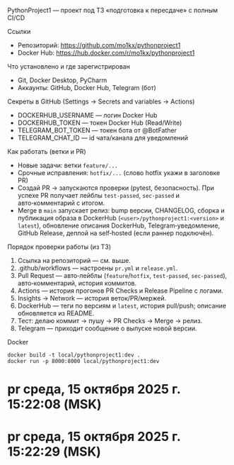 PythonProject1 — проект под ТЗ «подготовка к пересдаче» с полным CI/CD

Ссылки
- Репозиторий: https://github.com/mo1kx/pythonproject1
- Docker Hub: https://hub.docker.com/r/mo1kx/pythonproject1

Что установлено и где зарегистрирован
- Git, Docker Desktop, PyCharm
- Аккаунты: GitHub, Docker Hub, Telegram (бот)

Секреты в GitHub (Settings → Secrets and variables → Actions)
- DOCKERHUB_USERNAME — логин Docker Hub
- DOCKERHUB_TOKEN — токен Docker Hub (Read/Write)
- TELEGRAM_BOT_TOKEN — токен бота от @BotFather
- TELEGRAM_CHAT_ID — id чата/канала для уведомлений

Как работать (ветки и PR)
- Новые задачи: ветки `feature/...`
- Срочные исправления: `hotfix/...` (слово hotfix укажи в заголовке PR)
- Создай PR → запускаются проверки (pytest, безопасность). При успехе PR получает лейблы `test-passed`, `sec-passed` и авто‑комментарий с итогом.
- Merge в `main` запускает релиз: bump версии, CHANGELOG, сборка и публикация образа в DockerHub (`<user>/pythonproject1:<version>` и `latest`), обновление описания DockerHub, Telegram‑уведомление, GitHub Release, деплой на self‑hosted (если раннер подключён).

Порядок проверки работы (из ТЗ)
1) Ссылка на репозиторий — см. выше.
2) .github/workflows — настроены `pr.yml` и `release.yml`.
3) Pull Request — авто‑лейблы (`feature`/`hotfix`, `test-passed`, `sec-passed`), авто‑комментарий, история коммитов.
4) Actions — история прогонов PR Checks и Release Pipeline с логами.
5) Insights → Network — история веток/PR/мержей.
6) DockerHub — теги по версиям и `latest`, история pull/push; описание обновляется из README.
7) Тест: делаю коммит → пушу → PR Checks → Merge → релиз.
8) Telegram — приходит сообщение о выпуске новой версии.

Docker
```
docker build -t local/pythonproject1:dev .
docker run -p 8000:8000 local/pythonproject1:dev
```
# pr среда, 15 октября 2025 г. 15:22:08 (MSK)
# pr среда, 15 октября 2025 г. 15:22:29 (MSK)
